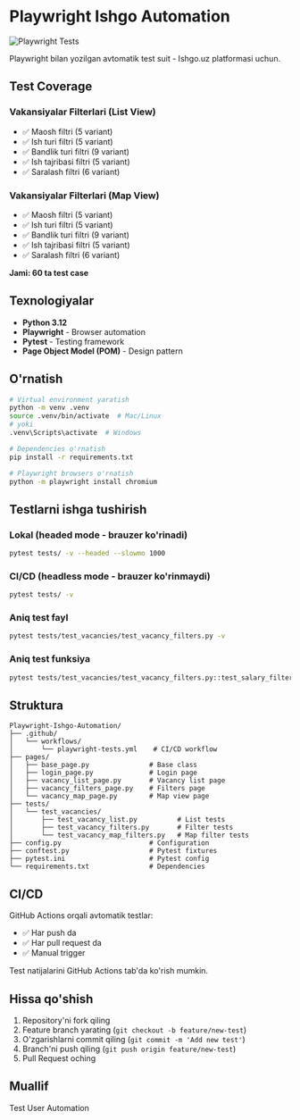 # Playwright Ishgo Automation

![Playwright Tests](https://github.com/YOUR_USERNAME/Playwright-Ishgo-Automation/workflows/Playwright%20Tests/badge.svg)

Playwright bilan yozilgan avtomatik test suit - Ishgo.uz platformasi uchun.

## Test Coverage

### Vakansiyalar Filterlari (List View)
- ✅ Maosh filtri (5 variant)
- ✅ Ish turi filtri (5 variant)
- ✅ Bandlik turi filtri (9 variant)
- ✅ Ish tajribasi filtri (5 variant)
- ✅ Saralash filtri (6 variant)

### Vakansiyalar Filterlari (Map View)
- ✅ Maosh filtri (5 variant)
- ✅ Ish turi filtri (5 variant)
- ✅ Bandlik turi filtri (9 variant)
- ✅ Ish tajribasi filtri (5 variant)
- ✅ Saralash filtri (6 variant)

**Jami: 60 ta test case**

## Texnologiyalar

- **Python 3.12**
- **Playwright** - Browser automation
- **Pytest** - Testing framework
- **Page Object Model (POM)** - Design pattern

## O'rnatish

```bash
# Virtual environment yaratish
python -m venv .venv
source .venv/bin/activate  # Mac/Linux
# yoki
.venv\Scripts\activate  # Windows

# Dependencies o'rnatish
pip install -r requirements.txt

# Playwright browsers o'rnatish
python -m playwright install chromium
```

## Testlarni ishga tushirish

### Lokal (headed mode - brauzer ko'rinadi)
```bash
pytest tests/ -v --headed --slowmo 1000
```

### CI/CD (headless mode - brauzer ko'rinmaydi)
```bash
pytest tests/ -v
```

### Aniq test fayl
```bash
pytest tests/test_vacancies/test_vacancy_filters.py -v
```

### Aniq test funksiya
```bash
pytest tests/test_vacancies/test_vacancy_filters.py::test_salary_filter -v
```

## Struktura

```
Playwright-Ishgo-Automation/
├── .github/
│   └── workflows/
│       └── playwright-tests.yml    # CI/CD workflow
├── pages/
│   ├── base_page.py               # Base class
│   ├── login_page.py              # Login page
│   ├── vacancy_list_page.py       # Vacancy list page
│   ├── vacancy_filters_page.py    # Filters page
│   └── vacancy_map_page.py        # Map view page
├── tests/
│   └── test_vacancies/
│       ├── test_vacancy_list.py          # List tests
│       ├── test_vacancy_filters.py       # Filter tests
│       └── test_vacancy_map_filters.py   # Map filter tests
├── config.py                      # Configuration
├── conftest.py                    # Pytest fixtures
├── pytest.ini                     # Pytest config
└── requirements.txt               # Dependencies
```

## CI/CD

GitHub Actions orqali avtomatik testlar:
- ✅ Har push da
- ✅ Har pull request da
- ✅ Manual trigger

Test natijalarini GitHub Actions tab'da ko'rish mumkin.

## Hissa qo'shish

1. Repository'ni fork qiling
2. Feature branch yarating (`git checkout -b feature/new-test`)
3. O'zgarishlarni commit qiling (`git commit -m 'Add new test'`)
4. Branch'ni push qiling (`git push origin feature/new-test`)
5. Pull Request oching

## Muallif

Test User Automation
